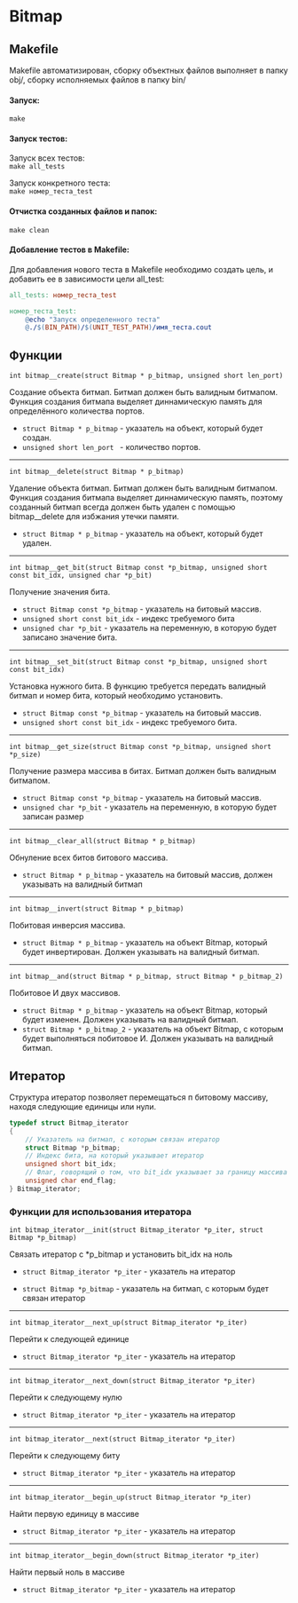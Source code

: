 # Bitmap

## Makefile
Makefile автоматизирован, сборку объектных файлов выполняет в папку obj/, сборку исполняемых файлов в папку bin/

#### Запуск:  
```make```  

#### Запуск тестов:

Запуск всех тестов:  
```make all_tests```

Запуск конкретного теста:  
```make номер_теста_test```

#### Отчистка созданных файлов и папок:  
```make clean```

#### Добавление тестов в Makefile:
Для добавления нового теста в Makefile необходимо создать цель, и добавить ее в зависимости цели all_test:  
```Makefile
all_tests: номер_теста_test

номер_теста_test:  
    @echo "Запуск определенного теста"
    @./$(BIN_PATH)/$(UNIT_TEST_PATH)/имя_теста.cout
``` 

## Функции

```int bitmap__create(struct Bitmap * p_bitmap, unsigned short len_port)```

Создание объекта битмап. Битмап должен быть
валидным битмапом. Функция создания битмапа выделяет диннамическую память для определённого количества портов.

* ```struct Bitmap * p_bitmap``` - указатель на объект, который будет создан.
* ```unsigned short len_port ``` - количество портов.
***
```int bitmap__delete(struct Bitmap * p_bitmap)```

Удаление объекта битмап. Битмап должен быть
валидным битмапом. Функция создания битмапа выделяет диннамическую память, поэтому созданный 
битмап всегда должен быть удален с помощью bitmap__delete для избжания утечки памяти.

* ```struct Bitmap * p_bitmap``` - указатель на объект, который будет удален.
***
```int bitmap__get_bit(struct Bitmap const *p_bitmap, unsigned short const bit_idx, unsigned char *p_bit)```

 Получение значения бита.

* ```struct Bitmap const *p_bitmap``` - указатель на битовый массив.
* ```unsigned short const bit_idx``` - индекс требуемого бита
* ```unsigned char *p_bit``` - указатель на переменную, в которую будет записано значение бита.
***
```int bitmap__set_bit(struct Bitmap const *p_bitmap, unsigned short const bit_idx)```
 
 Установка нужного бита. В функцию требуется передать валидный битмап и номер бита, который необходимо установить.

* ```struct Bitmap const *p_bitmap``` - указатель на битовый массив.
* ```unsigned short const bit_idx``` - индекс требуемого бита.
***
```int bitmap__get_size(struct Bitmap const *p_bitmap, unsigned short *p_size)```

Получение размера массива в битах. Битмап должен быть валидным битмапом.

* ```struct Bitmap const *p_bitmap``` - указатель на битовый массив.
* ```unsigned char *p_bit``` - указатель на переменную, в которую будет записан размер
***
```int bitmap__clear_all(struct Bitmap * p_bitmap)```

Обнуление всех битов битового массива.

* ```struct Bitmap * p_bitmap``` - указатель на битовый массив, должен указывать на валидный битмап
***
```int bitmap__invert(struct Bitmap * p_bitmap)```

Побитовая инверсия массива.

* ```struct Bitmap * p_bitmap``` - указатель на объект Bitmap, который будет инвертирован. Должен указывать на валидный битмап.
***
```int bitmap__and(struct Bitmap * p_bitmap, struct Bitmap * p_bitmap_2)```

Побитовое И двух массивов.

* ```struct Bitmap * p_bitmap``` - указатель на объект Bitmap, который будет изменен. Должен указывать на валидный битмап.
* ```struct Bitmap * p_bitmap_2``` - указатель на объект Bitmap, с которым будет выполняться побитовое И. Должен указывать на валидный битмап.

## Итератор

Структура итератор позволяет перемещаться п битовому массиву, находя следующие единицы или нули.

```c
typedef struct Bitmap_iterator
{
    // Указатель на битмап, с которым связан итератор
    struct Bitmap *p_bitmap;
    // Индекс бита, на который указывает итератор
    unsigned short bit_idx;
    // Флаг, говорящий о том, что bit_idx указывает за границу массива (биты закончились)
    unsigned char end_flag;
} Bitmap_iterator;
```

### Функции для использования итератора
```int bitmap_iterator__init(struct Bitmap_iterator *p_iter, struct Bitmap *p_bitmap)```

Связать итератор с *p_bitmap и установить bit_idx на ноль
* ```struct Bitmap_iterator *p_iter``` - указатель на итератор

* ```struct Bitmap *p_bitmap``` - указатель на битмап, с которым будет связан итератор
***
```int bitmap_iterator__next_up(struct Bitmap_iterator *p_iter)```

Перейти к следующей единице

* ```struct Bitmap_iterator *p_iter``` - указатель на итератор

***
```int bitmap_iterator__next_down(struct Bitmap_iterator *p_iter)```

Перейти к следующему нулю

* ```struct Bitmap_iterator *p_iter``` - указатель на итератор

***
```int bitmap_iterator__next(struct Bitmap_iterator *p_iter)```

Перейти к следующему биту

* ```struct Bitmap_iterator *p_iter``` - указатель на итератор

***
```int bitmap_iterator__begin_up(struct Bitmap_iterator *p_iter)```

Найти первую единицу в массиве

* ```struct Bitmap_iterator *p_iter``` - указатель на итератор

***
```int bitmap_iterator__begin_down(struct Bitmap_iterator *p_iter)```

Найти первый ноль в массиве

* ```struct Bitmap_iterator *p_iter``` - указатель на итератор
